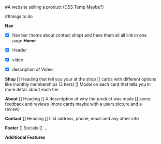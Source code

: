 #A website selling a product (CSS Temp Maybe?)

##hings to do


**Nav**
- [x]	Nav bar (home about contact shop) and have them all all link in one page
**Home**
- [x]	Header

- [x]	video 
- [x]	description of Video	

**Shop**
[]	Heading that tell you your at the shop
[]	cards with different options like monthly memberships (3 tiers)	
[]	Modal on each card that tells you in more detail about each tier

**About**
[]	Heading 
[]	A descritption of why the product was made 
[]	some feedback and reviews (more cards maybe with a users picture and a review)

**Contact**
[]	Heading
[]	List address, phone, email and any other info 

**Footer**
[]	Socials
[]	...


**Additional Features**

